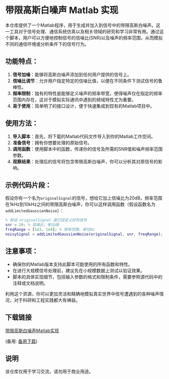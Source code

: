 # 带限高斯白噪声 Matlab 实现

本仓库提供了一个Matlab程序，用于生成并加入到信号中的带限高斯白噪声。这一工具对于信号处理、通信系统仿真以及相关领域的研究和学习非常有用。通过这个脚本，用户可以方便地控制信号的信噪比(SNR)以及噪声的频率范围，从而模拟不同的通信环境或分析条件下的信号行为。

## 功能特点：
1. **信号加噪**：能够将高斯白噪声添加到任何用户提供的信号上。
2. **信噪比调节**：允许用户指定特定的信噪比值，以便在不同条件下测试信号的鲁棒性。
3. **频率限制**：独有的特性是能够定义噪声的频率带宽，使得噪声仅在指定的频率范围内存在，这对于模拟实际通讯中遇到的频域特性尤为重要。
4. **易于使用**：简单明了的接口设计，便于快速集成到现有的Matlab项目中。

## 使用方法：
1. **导入脚本**：首先，将下载的Matlab代码文件导入到你的Matlab工作空间。
2. **准备信号**：拥有你想要处理的原始信号。
3. **调用函数**：使用脚本中的函数，传递你的信号及所需的SNR值和噪声频率范围参数。
4. **观察结果**：处理后的信号将包含带限高斯白噪声，你可以分析其对原信号的影响。

## 示例代码片段：

假设你有一个名为`originalSignal`的信号，想给它加上信噪比为20dB，频率范围在1kHz到10kHz之间的带限高斯白噪声，你可以这样调用函数（假设函数名为`addLimitedGaussianNoise`）：

```matlab
% 假设 originalSignal 是已经定义好的信号
snr = 20; % 信噪比，单位dB
freqRange = [1e3, 1e4]; % 频率范围，单位Hz
noisySignal = addLimitedGaussianNoise(originalSignal, snr, freqRange);
```

## 注意事项：
- 确保你的Matlab版本支持此脚本可能使用的所有函数和特性。
- 在进行大规模信号处理前，建议先在小规模数据上测试以验证效果。
- 脚本的具体实现细节，包括输入参数的格式和限制条件，需要参照源代码中的注释或文档说明。

利用这个资源，你可以更加灵活和精确地模拟真实世界中信号遭遇到的各种噪声情况，对于科研和工程实践都大有裨益。

## 下载链接
[带限高斯白噪声Matlab实现](https://pan.quark.cn/s/3fbea0d78ff7) 

(备用: [备用下载](https://pan.baidu.com/s/1IGmPZKFM_9KjOhsO4f0vYg?pwd=1234))

## 说明

该仓库仅用于学习交流，请勿用于商业用途。

